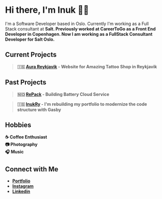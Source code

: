 # Hi there, I'm Inuk 👋🏻
I'm a Software Developer based in Oslo. Currently I'm working as a Full Stack consultant at <strong>Salt<strong>. Previously worked at CareerToGo as a Front End Developer in Copenhagen. Now I am working as a FullStack Consultant Developer for Salt Oslo.

## Current Projects <br/>
> 🇮🇸 [Aura Reykjavik](https://www.aurareykjavik.com/) - Website for Amazing Tattoo Shop in Reykjavik

## Past Projects <br/>
> 🇳🇴 [RePack](https://www.repack.no/) - Building Battery Cloud Service 

> 🇮🇸 [InukRy](https://ryjewsky.netlify.app/) - I'm rebuilding my portfolio to modernize the code structure with Gasby

## Hobbies
☕️ Coffee Enthusiast <br/>
📷 Photography <br/>
🎧 Music 

## Connect with Me
- [Portfolio](https://ryjewsky.netlify.app/) <br/>
- [Instagram](https://www.instagram.com/ryjewsky/) <br/>
- [Linkedin](https://www.linkedin.com/in/marcin-inuk-ryjewski-793505198/?originalSubdomain=is)
